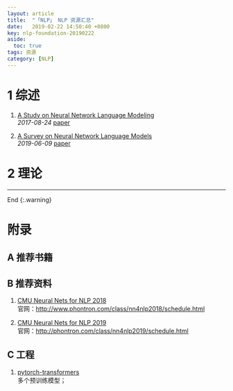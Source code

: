 ```yaml
---
layout: article
title:  "「NLP」 NLP 资源汇总"
date:   2019-02-22 14:50:40 +0800
key: nlp-foundation-20190222
aside:
  toc: true
tags: 资源
category: [NLP]
---
```



# 1 综述
1. [A Study on Neural Network Language Modeling](http://cn.arxiv.org/abs/1708.07252)   
*2017-08-24* [paper](https://arxiv.org/abs/1708.07252)    

1. [A Survey on Neural Network Language Models](http://cn.arxiv.org/abs/1906.03591)    
*2019-06-09* [paper](https://arxiv.org/abs/1906.03591)    

# 2 理论


-------------------  
 End
{:.warning}  


# 附录
## A 推荐书籍


## B 推荐资料
1. [CMU Neural Nets for NLP 2018](http://www.phontron.com/class/nn4nlp2018/schedule.html)  
官网：<http://www.phontron.com/class/nn4nlp2018/schedule.html>  

2. [CMU Neural Nets for NLP 2019](http://phontron.com/class/nn4nlp2019/schedule.html)  
官网：<http://phontron.com/class/nn4nlp2019/schedule.html>     

## C 工程
1. [pytorch-transformers](https://github.com/huggingface/pytorch-transformers)    
多个预训练模型；     
